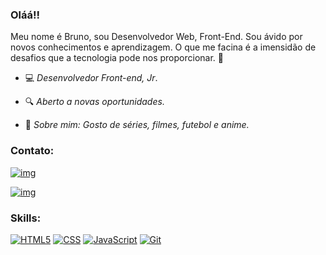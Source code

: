 ### Oláá!!

Meu nome é Bruno, sou Desenvolvedor Web, Front-End. Sou ávido por novos conhecimentos e aprendizagem. 
O que me facina é a imensidão de desafios que a tecnologia pode nos proporcionar.  🚀



- 💻 *Desenvolvedor Front-end, Jr*.

- 🔍 *Aberto a novas oportunidades.* 

- 💬 *Sobre mim: Gosto de séries, filmes, futebol e anime.* 


### Contato:

[![img](https://camo.githubusercontent.com/8fd41d51235a3804775fb35e34eabf41c112f58d42b269d956b2913a8cc4bec7/68747470733a2f2f696d672e736869656c64732e696f2f62616467652f6c696e6b6564696e2d2532333030373742352e7376673f267374796c653d666f722d7468652d6261646765266c6f676f3d6c696e6b6564696e266c6f676f436f6c6f723d7768697465266c696e6b3d6d61696c746f3a68747470733a2f2f7777772e6c696e6b6564696e2e636f6d2f696e2f6d6174657573617261756a6f626172726f732f)](https://www.linkedin.com/in/bruno-luna-11590720a/)

 [![img](https://camo.githubusercontent.com/30f2ec732716a5887b40a62aa5c463269bcd1078b9ca20cd16f5e71a5ede48b4/68747470733a2f2f696d672e736869656c64732e696f2f62616467652f676d61696c2d4431343833363f267374796c653d666f722d7468652d6261646765266c6f676f3d676d61696c266c6f676f436f6c6f723d7768697465266c696e6b3d6d61696c746f3a6d6174657573617261756a6f39393640676d61696c2e636f6d) ](luna.brsilva@gmail.com)

 


### Skills:

[](https://camo.githubusercontent.com/ec8da02fe03c3b389100c8b9648eae51b7e5e04b5d29c7bb6ab55f52caece537/68747470733a2f2f696d672e736869656c64732e696f2f62616467652f2d432b2b2d3535353535353f7374796c653d666c6174266c6f676f3d63253242253242) [![HTML5](https://camo.githubusercontent.com/3fd58db04ae96181db91ff9cee08bca4ca6db9db8dd38f2063f26781eaeb67e4/68747470733a2f2f696d672e736869656c64732e696f2f62616467652f2d48544d4c352d3030303030303f7374796c653d666c6174266c6f676f3d68746d6c35)](https://camo.githubusercontent.com/3fd58db04ae96181db91ff9cee08bca4ca6db9db8dd38f2063f26781eaeb67e4/68747470733a2f2f696d672e736869656c64732e696f2f62616467652f2d48544d4c352d3030303030303f7374796c653d666c6174266c6f676f3d68746d6c35) [![CSS](https://camo.githubusercontent.com/d738d76484d50c8345c2d01e39364b707285bc7936140858e7909dfe6424efb2/68747470733a2f2f696d672e736869656c64732e696f2f62616467652f2d4353532d3035313232413f7374796c653d666c6174266c6f676f3d43535333266c6f676f436f6c6f723d313537324236)](https://camo.githubusercontent.com/d738d76484d50c8345c2d01e39364b707285bc7936140858e7909dfe6424efb2/68747470733a2f2f696d672e736869656c64732e696f2f62616467652f2d4353532d3035313232413f7374796c653d666c6174266c6f676f3d43535333266c6f676f436f6c6f723d313537324236) [![JavaScript](https://camo.githubusercontent.com/ddbeaac0298ab7864fff9ed11ff78cc48623e4ff75b6ba770ceeb80fb2aa9685/68747470733a2f2f696d672e736869656c64732e696f2f62616467652f2d4a6176615363726970742d3030303030303f7374796c653d666c6174266c6f676f3d6a617661736372697074)](https://camo.githubusercontent.com/ddbeaac0298ab7864fff9ed11ff78cc48623e4ff75b6ba770ceeb80fb2aa9685/68747470733a2f2f696d672e736869656c64732e696f2f62616467652f2d4a6176615363726970742d3030303030303f7374796c653d666c6174266c6f676f3d6a617661736372697074) [![Git](https://camo.githubusercontent.com/2fc774b6f44efd9ac27316c539e0e94f8e524f872dc5b1c3ef60266a598331bc/68747470733a2f2f696d672e736869656c64732e696f2f62616467652f2d4769742d3035313232413f7374796c653d666c6174266c6f676f3d676974)](https://camo.githubusercontent.com/2fc774b6f44efd9ac27316c539e0e94f8e524f872dc5b1c3ef60266a598331bc/68747470733a2f2f696d672e736869656c64732e696f2f62616467652f2d4769742d3035313232413f7374796c653d666c6174266c6f676f3d676974) [](https://camo.githubusercontent.com/085c9a0cc789e473b0a270235b7b45491c46a337da4e1c4807ac6613f31077c4/68747470733a2f2f696d672e736869656c64732e696f2f62616467652f2d507974686f6e2d3535353535353f7374796c653d666c6174266c6f676f3d707974686f6e) [](https://camo.githubusercontent.com/b7e7985bdd53bd92cddc6e8f1f21a9bc640e55e29263e5507ae9e2497075fd77/68747470733a2f2f696d672e736869656c64732e696f2f62616467652f2d53514c2d3030303030303f7374796c653d666c6174266c6f676f3d706f737467726573716c) [](https://camo.githubusercontent.com/1f099d18202a579b978aebd44fd02b8bb83f42cc7e5a81022efd89effda19c85/68747470733a2f2f696d672e736869656c64732e696f2f62616467652f2d52656163742d3232323232323f7374796c653d666c6174266c6f676f3d5265616374266c6f676f436f6c6f723d363144414642) [](https://camo.githubusercontent.com/bada150b143c0f48fe869b6d0af87285da5aa8b2bc6715816ad69f938174122a/68747470733a2f2f696d672e736869656c64732e696f2f62616467652f2d5675652e6a732d3535353535353f7374796c653d666c6174266c6f676f3d7675652e6a73) [](https://camo.githubusercontent.com/f9e9c7ab17777fd67743d12625bbcd7f54b5c1a0ff5a413aa53f2a6594f7d8b3/68747470733a2f2f696d672e736869656c64732e696f2f62616467652f2d4e6f64652e6a732d3535353535353f7374796c653d666c6174266c6f676f3d6e6f64652e6a73) [](https://camo.githubusercontent.com/b2240545a414b622dfb89ad3751dd83ef7bad89092496374c3c83699cb409b12/68747470733a2f2f696d672e736869656c64732e696f2f62616467652f2d457870726573734a532d3535353535353f7374796c653d666c6174266c6f676f3d65787072657373)

